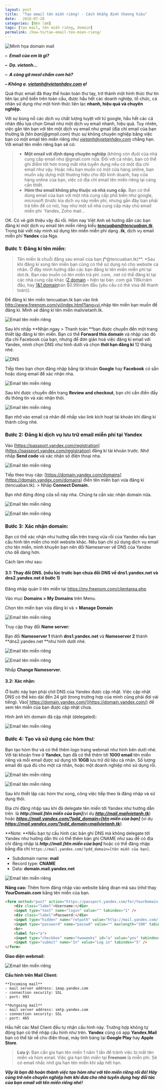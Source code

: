 ```yaml
---
layout: post
title:  "Tạo email tên miền riêng! - Cách khẳng định thương hiệu"
date:   2016-07-28
categories: [Nên làm]
tags: [tạo mail, tên miền riêng, domain]
permalink: /how-to/tao-email-ten-mien-rieng/
---
```



![Minh họa domain mail](/files/how-to/tao-mail-ten-mien-rieng/minh-hoa-domain-email.png)

***–  Email của em là gì?***

***–  Dạ. vietanh…***

***–  A còng gờ meol chấm com hả?***

***– Không ạ. [vietanh@vietanhdev.com](mailto:vietanh@vietanhdev.com) ạ!***

Quả thực email đã thay thế hoàn toàn thư tay, trở thành một hình thức thư tín liên lạc phổ biến trên toàn cầu, được hầu hết các doanh nghiệp, tổ chức, cá nhân sử dụng như một hình thức liên lạc **nhanh, hiệu quả và chuyên nghiệp.**

Với sự bùng nổ các dịch vụ chất lượng tuyệt vời từ google, hầu hết các cá nhân đều lựa chọn Gmail như một dịch vụ email nhanh, hiệu quả. Tuy nhiên, việc gắn tên bạn với tên một dịch vụ email như gmail (địa chỉ email của bạn thường là *[tên bạn]@gmail.com*) thực sự không chuyên nghiệp bằng việc bạn có một email tên miền riêng như *[vietanh@vietanhdev.com](mailto:vietanh@vietanhdev.com)* chẳng hạn. Với email tên miền riêng bạn sẽ có:

> - **Một email với định dạng chuyên nghiệp** (không còn đuôi của nhà cung cấp email như @gmail.com nữa. Đối với cá nhân, bạn có thể ghi điểm tốt hơn trong mắt nhà tuyển dụng nếu có một địa chỉ email như vậy. Hoặc nếu bạn muốn có một cửa hàng online, bạn muốn xây dựng một thương hiệu cho đội kinh doanh, hay cửa hàng online của bạn, việc có địa chỉ email tên miền riêng lại càng cần thiết.
> - **Hòm thư email không phụ thuộc và nhà cung cấp.** Bạn có thể dùng email của bạn với một nhà cung cấp phổ biến như google, microsoft (trước kia dịch vụ này miễn phí, nhưng gần đây bạn phải trả tiền để có nó), hay như một số nhà cung cấp máy chủ email miền phí  Yandex, Zoho mail…

OK. Có vẻ giới thiệu vậy đủ rồi. Hôm nay Việt Anh sẽ hướng dẫn các bạn đăng kí một dịch vụ email tên miền riêng kiểu ***tencuaban@tencuaban.tk***. Trong bài viết này mình sử dụng tên miền miễn phí dạng **.tk**, dịch vụ email miễn phí **Yandex** của Nga.

### **Bước 1: Đăng kí tên miền:**

> Tên miền là chuỗi đằng sau email của bạn ***(****@tencuaban.tk)**. *Sau khi đăng kí xong tên miền bạn cũng có thể sử dụng nó cho website cá nhân. Ở đây mình hướng dẫn các bạn đăng kí tên miền miễn phí tại dot.tk. Bạn nào muốn có tên miền trả phí .com, .net có thể đăng kí tại các nhà cung cấp khác ([Z domain](https://domain.z.com/vn/) – hiện tại bán .com giá 118k/năm đầu, hay [1&1 domain](https://www.1and1.com/domain-names)bán $0.99/năm đầu (yêu cầu có thẻ visa để thanh toán)).

Để đăng kí tên miền tencuaban.tk bạn vào link [http://www.freenom.com/vi/index.html?lang=vi ](http://www.freenom.com/vi/index.html?lang=vi)nhập tên miền bạn muốn để đăng kí. Mình sẽ đăng kí tên miền mailvietanh.tk.

![Email tên miền riêng](/files/how-to/tao-mail-ten-mien-rieng/07.jpg)

Sau khi nhấp **Nhận ngay > Thanh toán **bạn được chuyển đến một trang thiết lập đăng kí tên miền. Bạn có thể **Forward this domain** và nhập vào đó địa chỉ Facebook của bạn, nhưng để đơn giản hoá việc đăng kí email với Yandex, mình chọn DNS như hình dưới và chọn **thời hạn đăng kí** 12 tháng nhé.

![DNS](/files/how-to/tao-mail-ten-mien-rieng/DNS.jpg)

Tiếp theo bạn chọn đăng nhập bằng tài khoản **Google** hay **Facebook** có sẵn hoặc dùng email để xác nhận nha.

![Email tên miền riêng](/files/how-to/tao-mail-ten-mien-rieng/08.jpg)

Sau khi được chuyển đến trang **Review and checkout**, bạn chỉ cần điền đấy đủ thông tin và xác nhận thôi.

![Email tên miền riêng](/files/how-to/tao-mail-ten-mien-rieng/09.jpg)

Bạn nhớ vào email cá nhân để nhấp vào link kích hoạt tài khoản khi đăng kí thành công nhé.

### **Bước 2: Đăng kí dịch vụ lưu trữ email miễn phí tại Yandex**

Vào [https://passport.yandex.com/registration](https://passport.yandex.com/registration) đăng kí tài khoản trước. Nhớ nhấp **Send code** và xác nhận số điện thoại nha.

![Email tên miền riêng](/files/how-to/tao-mail-ten-mien-rieng/10.jpg)

Tiếp theo truy cập: [https://domain.yandex.com/domains](https://domain.yandex.com/domains) điền tên miền bạn vừa đăng kí (tencuaban.tk). > Nhấp **Connect Domain.**

Bạn nhớ đừng đóng cửa sổ này nha. Chúng ta cần xác nhận domain nữa.

![Email tên miền riêng](/files/how-to/tao-mail-ten-mien-rieng/11.jpg)

![Email tên miền riêng](/files/how-to/tao-mail-ten-mien-rieng/12.jpg)

### **Bước 3: Xác nhận domain:**

Bạn có thể xác nhận như hướng dẫn trên trang vừa rồi của Yandex nếu bạn cấu hình tên miền cho một website khác. Nếu bạn chỉ sử dụng dịch vụ email cho tên miền, mình khuyên bạn nên đổi Nameserver về DNS của Yandex cho dễ dàng hơn.

Cách làm như sau:

#### **3.1: Thay đổi DNS. (nếu lúc trước bạn chưa đổi DNS về dns1.yandex.net và dns2.yandex.net ở bước 1)**

Đăng nhập quản lí tên miền tại https://my.freenom.com/clientarea.php

Vào mục **Domains > My Domains** trên Menu.

Chọn tên miền bạn vừa đăng kí và > **Manage Domain**

![Email tên miền riêng](/files/how-to/tao-mail-ten-mien-rieng/14.jpg)

Truy cập thay đổi **Name server:**

Bạn đổi **Nameserver 1** thành **dns1.yandex.net** và **Nameserver 2** thành **dns2.yandex.net **như hình dưới nhé.

![Email tên miền riêng](/files/how-to/tao-mail-ten-mien-rieng/15.jpg)

![Email tên miền riêng](/files/how-to/tao-mail-ten-mien-rieng/16.jpg)

Nhấp **Change Nameserver.**

#### **3.2: Xác nhận:**

Ở bước này bạn phải chờ DNS của Yandex được cập nhật. Việc cập nhật DNS có thể kéo dài đến 24 giờ (trong trường hợp của mình cũng phải đợi vài tiếng). Vào[ https://domain.yandex.com/](https://domain.yandex.com/) để xem tên miền của bạn được cập nhật chưa.

Hình ảnh khi domain đã cập nhật (delegated):

![Email tên miền riêng](/files/how-to/tao-mail-ten-mien-rieng/19.jpg)

### **Bước 4: Tạo và sử dụng các hòm thư:**

Bạn tạo hòm thư và có thể thêm logo trang webmail như hình bên dưới nhé. Với tài khoản free ở **Yandex**, bạn đã có thể thêm tới **1000 email** tên miền riêng và mỗi email được sử dụng tới **10GB** lưu trữ dữ liệu cá nhân. Số lượng email đó quá đủ cho một cá nhân, hoặc một doanh nghiệp nhỏ sử dụng rồi.

![Email tên miền riêng](/files/how-to/tao-mail-ten-mien-rieng/20.jpg)

![Email tên miền riêng](/files/how-to/tao-mail-ten-mien-rieng/21.jpg)

Sau khi thiết lập các hòm thư xong, công việc tiếp theo là đăng nhập và sử dụng thôi.

Địa chỉ đăng nhập sau khi đã delegate tên miền tới Yandex như hướng dẫn trên  là ***http://mail.[tên miền của bạn]***(ví dụ ***http://mail.mailvietanh.tk***) hoặc ***https://mail.yandex.com/?pdd_domain=[tên miền của bạn]*** (ví dụ ***https://mail.yandex.com/?pdd_domain=mailvietanh.tk**).*

**Note: **Nếu bạn tự cấu hình các bản ghi DNS mà không delegate tới Yandex như hướng dẫn thì có thể thêm bản ghi CNAME như sau để có địa chỉ đăng nhập là ***http://mail.[tên miền của bạn]*** hoặc có thể đăng nhập bằng đỉa chỉ `https://mail.yandex.com/?pdd_domain=[tên miền của bạn]`.
- Subdomain name: **mail**
- Record type: **CNAME**
- Data: **domain.mail.yandex.net**

![Email tên miền riêng](/files/how-to/tao-mail-ten-mien-rieng/ww2rf9bOqT4W2JtybPTp_nCr26s.png)

**Nâng cao:** Thêm form đăng nhập vào website bằng đoạn mã sau (nhớ thay **YourDomain.com** bằng tên miền của bạn.

~~~html
<form method="post" action="https://passport.yandex.com/for/YourDomain.com?mode=auth">
	<div class="label">Username:</div>
	<input type="text" name="login" value="" tabindex="1" />
	<div class="label">Password:</div>
	<input type="hidden" name="retpath" value="http://mail.yandex.com/for/YourDomain.com">
	<input type="password" name="passwd" value="" maxlength="100" tabindex="2" />
	<br>
	<label for="a">
	<input type="checkbox" name="twoweeks" id="a" value="yes" tabindex="4" />Don't remember me</label>
	<input type="submit" name="In" value="Log in" tabindex="5" />
</form>
~~~

**Giao diện webmail:**

![Email tên miền riêng](/files/how-to/tao-mail-ten-mien-rieng/23.jpg)

**Cấu hình trên Mail Client:**

	**Incoming mail**
	- mail server address: imap.yandex.com
	- connection security: SSL
	- port: 993

	**Outgoing mail**
	- mail server address: smtp.yandex.com
	- connection security: SSL
	- port: 465

Hầu hết các Mail Client đều tự nhận cấu hình này. Trường hợp không tự động bạn có thể nhập cấu hình như trên. **Yandex** cũng có app **Yandex.Mail** bạn có thể tải về cho điện thoại, máy tính bảng tại **Google Play** hay **Apple Store**.

> **Lưu ý:** Bạn cần gia hạn tên miền 1 năm 1 lần để tránh việc bị mất tên miền và hòm email. Việc gia hạn tên miền tại **Freenom** là miễn phí. Sẽ có email nhắc nhở gia hạn tên miền khi sắp hết hạn.

***Vậy là bạn đã hoàn thành việc tạo hòm như với tên miền riêng rồi đó! Hãy cùng trở nên chuyên nghiệp hơn khi đưa cho nhà tuyển dụng hay đối tác của bạn email với tên miền riêng nhé!***